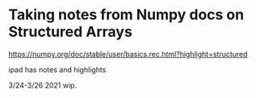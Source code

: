 # Taking notes from Numpy docs on Structured Arrays

https://numpy.org/doc/stable/user/basics.rec.html?highlight=structured  

ipad has notes and highlights

3/24-3/26 2021 wip.  
